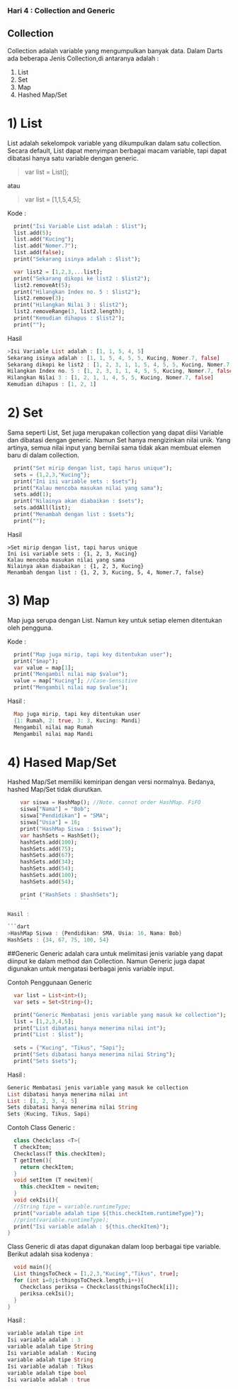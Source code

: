 ### Hari 4 : Collection and Generic

## Collection
Collection adalah variable yang mengumpulkan banyak data. Dalam Darts ada beberapa Jenis Collection,di antaranya adalah :
1) List
2) Set
3) Map
4) Hashed Map/Set


# 1) List
List adalah sekelompok variable yang dikumpulkan dalam satu collection. Secara default, List dapat menyimpan berbagai macam variable, tapi dapat dibatasi hanya satu variable dengan generic.

>var list = List();

atau

>var list = [1,1,5,4,5];

Kode :

```dart
  print("Isi Variable List adalah : $list");
  list.add(5);
  list.add("Kucing");
  list.add("Nomer.7");
  list.add(false);
  print("Sekarang isinya adalah : $list");

  var list2 = [1,2,3,...list];
  print("Sekarang dikopi ke list2 : $list2");
  list2.removeAt(5);
  print("Hilangkan Index no. 5 : $list2");
  list2.remove(3);
  print("Hilangkan Nilai 3 : $list2");
  list2.removeRange(3, list2.length);
  print("Kemudian dihapus : $list2");
  print("");
```
Hasil 

```dart
>Isi Variable List adalah : [1, 1, 5, 4, 5]
Sekarang isinya adalah : [1, 1, 5, 4, 5, 5, Kucing, Nomer.7, false]
Sekarang dikopi ke list2 : [1, 2, 3, 1, 1, 5, 4, 5, 5, Kucing, Nomer.7, false]
Hilangkan Index no. 5 : [1, 2, 3, 1, 1, 4, 5, 5, Kucing, Nomer.7, false]
Hilangkan Nilai 3 : [1, 2, 1, 1, 4, 5, 5, Kucing, Nomer.7, false]
Kemudian dihapus : [1, 2, 1]
```

# 2) Set

Sama seperti List, Set juga merupakan collection yang dapat diisi Variable dan dibatasi dengan generic. Namun Set hanya mengizinkan nilai unik. Yang artinya, semua nilai input yang bernilai sama tidak akan membuat elemen baru di dalam collection.

```dart
  print("Set mirip dengan list, tapi harus unique");
  sets = {1,2,3,"Kucing"};
  print("Ini isi variable sets : $sets");
  print("Kalau mencoba masukan nilai yang sama");
  sets.add(1);
  print("Nilainya akan diabaikan : $sets");
  sets.addAll(list);
  print("Menambah dengan list : $sets");
  print("");
```

Hasil 

```
>Set mirip dengan list, tapi harus unique
Ini isi variable sets : {1, 2, 3, Kucing}
Kalau mencoba masukan nilai yang sama
Nilainya akan diabaikan : {1, 2, 3, Kucing}
Menambah dengan list : {1, 2, 3, Kucing, 5, 4, Nomer.7, false}
```

# 3) Map

Map juga serupa dengan List. Namun key untuk setiap elemen ditentukan oleh pengguna.

Kode :
```dart
  print("Map juga mirip, tapi key ditentukan user");
  print("$map");
  var value = map[1];
  print("Mengambil nilai map $value");
  value = map["Kucing"]; //Case-Sensitive
  print("Mengambil nilai map $value");
```

Hasil :

```dart
  Map juga mirip, tapi key ditentukan user
  {1: Rumah, 2: true, 3: 3, Kucing: Mandi}
  Mengambil nilai map Rumah
  Mengambil nilai map Mandi
```

# 4) Hased Map/Set

Hashed Map/Set memiliki kemiripan dengan versi normalnya. Bedanya, hashed Map/Set tidak diurutkan. 

```dart
	var siswa = HashMap(); //Note. cannot order HashMap. FiFO
    siswa["Nama"] = "Bob";
    siswa["Pendidikan"] = "SMA";
    siswa["Usia"] = 16;
    print("HashMap Siswa : $siswa");
    var hashSets = HashSet();
    hashSets.add(100);
    hashSets.add(75);
    hashSets.add(67);
    hashSets.add(34);
    hashSets.add(54);
    hashSets.add(100);
    hashSets.add(54);

    print ("HashSets : $hashSets");
	```

Hasil :

```dart
>HashMap Siswa : {Pendidikan: SMA, Usia: 16, Nama: Bob}
HashSets : {34, 67, 75, 100, 54}
```

##Generic
Generic adalah cara untuk melimitasi jenis variable yang dapat diinput ke dalam method dan Collection. Namun Generic juga dapat digunakan untuk mengatasi berbagai jenis variable input.

Contoh Penggunaan Generic

```dart
  var list = List<int>();
  var sets = Set<String>();  

  print("Generic Membatasi jenis variable yang masuk ke collection");
  list = [1,2,3,4,5];
  print("List dibatasi hanya menerima nilai int");
  print("List : $list");
  
  sets = {"Kucing", "Tikus", "Sapi"};
  print("Sets dibatasi hanya menerima nilai String");
  print("Sets $sets");
 ``` 
 Hasil :
 ```dart
Generic Membatasi jenis variable yang masuk ke collection
List dibatasi hanya menerima nilai int
List : [1, 2, 3, 4, 5]
Sets dibatasi hanya menerima nilai String
Sets {Kucing, Tikus, Sapi}
```

Contoh Class Generic :
```dart
  class Checkclass <T>{
  T checkItem;
  Checkclass(T this.checkItem);
  T getItem(){
    return checkItem;
  }
  void setItem (T newitem){
    this.checkItem = newitem;
  }
  void cekIsi(){
  //String tipe = variable.runtimeType; 
  print("variable adalah tipe ${this.checkItem.runtimeType}");
  //print(variable.runtimeType);
  print("Isi variable adalah : ${this.checkItem}");
}
```

Class Generic di atas dapat digunakan dalam loop berbagai tipe variable. Berikut adalah sisa kodenya :

```dart
  void main(){
  List thingsToCheck = [1,2,3,"Kucing","Tikus", true];
  for (int i=0;i<thingsToCheck.length;i++){
    Checkclass periksa = Checkclass(thingsToCheck[i]);
    periksa.cekIsi();
  }
}
```

Hasil :
```dart
variable adalah tipe int
Isi variable adalah : 3
variable adalah tipe String
Isi variable adalah : Kucing
variable adalah tipe String
Isi variable adalah : Tikus
variable adalah tipe bool
Isi variable adalah : true
```
